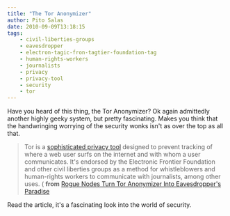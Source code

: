 ```yaml
---
title: "The Tor Anonymizer"
author: Pito Salas
date: 2010-09-09T13:18:15
tags:
    - civil-liberties-groups
    - eavesdropper
    - electron-tagic-fron-tagtier-foundation-tag
    - human-rights-workers
    - journalists
    - privacy
    - privacy-tool
    - security
    - tor
---
```




Have you heard of this thing, the Tor Anonymizer? Ok again admittedly another
highly geeky system, but pretty fascinating. Makes you think that the
handwringing worrying of the security wonks isn't as over the top as all that.

> Tor is a [sophisticated privacy tool](<http://tor.eff.org/overview.html.en>)
> designed to prevent tracking of where a web user surfs on the internet and
> with whom a user communicates. It's endorsed by the Electronic Frontier
> Foundation and other civil liberties groups as a method for whistleblowers
> and human-rights workers to communicate with journalists, among other uses.
> ( **from** [Rogue Nodes Turn Tor Anonymizer Into Eavesdropper's
> Paradise](<http://www.wired.com/politics/security/news/2007/09/embassy_hacks#ixzz0yhxuFjka>)

Read the article, it's a fascinating look into the world of security.


